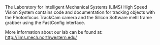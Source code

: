 The Laboratory for Intelligent Mechanical Systems (LIMS) High Speed Vision System contains code and documentation for tracking objects with the Photonfocus TrackCam camera and the Silicon Software meIII frame grabber using the FastConfig interface.

More information about our lab can be found at: http://lims.mech.northwestern.edu/